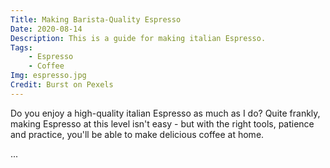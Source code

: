 ```yaml
---
Title: Making Barista-Quality Espresso
Date: 2020-08-14
Description: This is a guide for making italian Espresso.
Tags:
    - Espresso
    - Coffee
Img: espresso.jpg
Credit: Burst on Pexels
---
```


Do you enjoy a high-quality italian Espresso as much as I do? Quite frankly,
making Espresso at this level isn't easy - but with the right tools, patience
and practice, you'll be able to make delicious coffee at home.

...